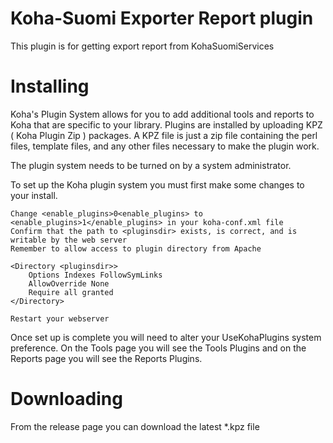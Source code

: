 # Koha-Suomi Exporter Report plugin

This plugin is for getting export report from KohaSuomiServices

# Installing

Koha's Plugin System allows for you to add additional tools and reports to Koha that are specific to your library. Plugins are installed by uploading KPZ ( Koha Plugin Zip ) packages. A KPZ file is just a zip file containing the perl files, template files, and any other files necessary to make the plugin work.

The plugin system needs to be turned on by a system administrator.

To set up the Koha plugin system you must first make some changes to your install.

    Change <enable_plugins>0<enable_plugins> to <enable_plugins>1</enable_plugins> in your koha-conf.xml file
    Confirm that the path to <pluginsdir> exists, is correct, and is writable by the web server
    Remember to allow access to plugin directory from Apache
	
    <Directory <pluginsdir>>
	    Options Indexes FollowSymLinks
	    AllowOverride None
	    Require all granted
	</Directory>

    Restart your webserver

Once set up is complete you will need to alter your UseKohaPlugins system preference. On the Tools page you will see the Tools Plugins and on the Reports page you will see the Reports Plugins.

# Downloading

From the release page you can download the latest *.kpz file




